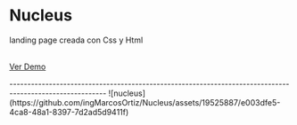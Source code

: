 # Nucleus
landing page creada con Css y Html
<br/>
<br/>
<p><a href="https://graceful-dusk-02c499.netlify.app/">Ver Demo</a></p>
---------------------------------------------------------------------------------------------------------
![nucleus](https://github.com/ingMarcosOrtiz/Nucleus/assets/19525887/e003dfe5-4ca8-48a1-8397-7d2ad5d9411f)
